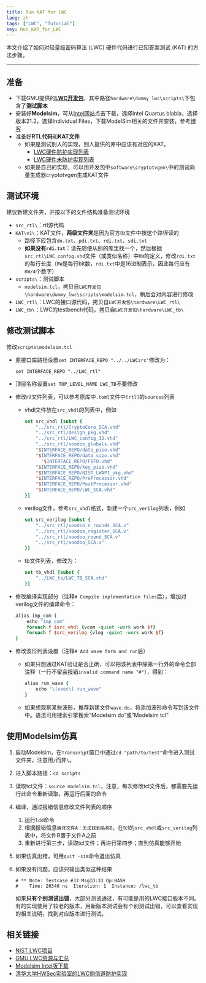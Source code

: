 ```yaml
---
title: Run KAT for LWC
lang: zh
tags: ["LWC", "Tutorial"]
key: Run_KAT_for_LWC
---
```


本文介绍了如何对轻量级密码算法 (LWC) 硬件代码进行已知答案测试 (KAT) 的方法步骤。

<!--more-->

---

## 准备

- 下载GMU提供的[**LWC开发包**](https://github.com/GMUCERG/LWC/releases)，其中路径`hardware\dummy_lwc\scripts\`下包含了**测试脚本**
- 安装好**Modelsim**，可从[Intel网站](https://www.intel.com/content/www/us/en/software/programmable/quartus-prime/model-sim.html)点击下载，选择Intel Quartus blabla，选择版本21.2，选择Individual Files，下载ModelSim相关的文件并安装，参考[博客](https://blog.csdn.net/qq_39021670/article/details/124967506)
- 准备好**RTL代码**和**KAT文件**
  - 如果是测试别人的实现，别人提供的库中应该有对应的KAT。
    - [LWC硬件防护实现列表](https://cryptography.gmu.edu/athena/LWC/LWC_Finalists_protected_HW_implementations.html)
    - [LWC硬件未防护实现列表](https://cryptography.gmu.edu/athena/LWC/LWC_Finalists_unprotected_HW_implementations.html)
  - 如果是自己的实现，可以用开发包中`software\cryptotvgen\`中的测试向量生成器cryptotvgen生成KAT文件

## 测试环境

建议新建文件夹，并按以下的文件结构准备测试环境

- `src_rtl\`：rtl源代码
- `KAT\v1\`：KAT文件，**两级文件夹**是因为官方tb文件中按这个路径读的
  - 路径下应包含`do.txt`、`pdi.txt`、`rdi.txt`、`sdi.txt`
  - **如果没有`rdi.txt`**：请先随便从别的库里找一个，然后根据`src_rtl\LWC_config.vhd`文件（或类似名称）中`RW`的定义，修改`rdi.txt`的每行长度（`RW`是每行bit数，`rdi.txt`中是16进制表示，因此每行应有`RW/4`个数字）
- `scripts\`：测试脚本
  - `modelsim.tcl`，拷贝自`LWC开发包\hardware\dummy_lwc\scripts\modelsim.tcl`，稍后会对内容进行修改
- `LWC_rtl\`：LWC的接口源代码，拷贝自`LWC开发包\hardware\LWC_rtl\`
- `LWC_tb\`：LWC的testbench代码，拷贝自`LWC开发包\hardware\LWC_tb\`

## 修改测试脚本

修改`scripts\modelsim.tcl`

- 原接口库路径设置`set INTERFACE_REPO "../../LWCsrc"`修改为：

  ```
  set INTERFACE_REPO "../LWC_rtl"
  ```

- 顶层名称设置`set TOP_LEVEL_NAME LWC_TB`不要修改

- 修改rtl文件列表，可以参考原库中`.toml`文件中`[rtl]`的`sources`列表

  - vhdl文件放在`src_vhdl`的列表中，例如

    ```tcl
    set src_vhdl [subst {
        "../src_rtl/CryptoCore_SCA.vhd"
        "../src_rtl/design_pkg.vhd"
        "../src_rtl/LWC_config_32.vhd"
        "../src_rtl/xoodoo_globals.vhd"
        "$INTERFACE_REPO/data_piso.vhd"
        "$INTERFACE_REPO/data_sipo.vhd"
	      "$INTERFACE_REPO/FIFO.vhd"
        "$INTERFACE_REPO/key_piso.vhd"
        "$INTERFACE_REPO/NIST_LWAPI_pkg.vhd"
        "$INTERFACE_REPO/PreProcessor.vhd"
        "$INTERFACE_REPO/PostProcessor.vhd"
        "$INTERFACE_REPO/LWC_SCA.vhd"
    }]
    ```
  
  - verilog文件，参考`src_vhdl`格式，新建一个`src_verilog`列表，例如
  
    ```tcl
    set src_verilog [subst {
        "../src_rtl/xoodoo_n_rounds_SCA.v"
        "../src_rtl/xoodoo_register_SCA.v"
        "../src_rtl/xoodoo_round_SCA.v"
        "../src_rtl/xoodoo_SCA.v"
    }]
    ```
  
  - tb文件列表，修改为：
  
    ```tcl
    set tb_vhdl [subst {
        "../LWC_tb/LWC_TB_SCA.vhd"
    }]
    ```

- 修改编译实现部分（注释`# Compile implementation files`后），增加对verilog文件的编译命令：

  ```tcl
  alias imp_com {
      echo "imp_com"
      foreach f $src_vhdl {vcom -quiet -work work $f}
      foreach f $src_verilog {vlog -quiet -work work $f}
  }
  ```

- 修改波形列表设置（注释`# Add wave form and run`后）

  - 如果只想通过KAT验证是否正确，可以把该列表中除第一行外的命令全部注释（一行不留会报错`invalid command name "#"`），得到：

    ```tcl
    alias run_wave {
        echo "\[exec\] run_wave"
    }
    ```

  - 如果想观察某些波形，推荐新建文件`wave.do`，将添加波形命令写到该文件中。语法可用搜索引擎搜索“Modelsim do”或“Modelsim tcl”

## 使用Modelsim仿真

1. 启动Modelsim，在`Transcript`窗口中通过`cd "path/to/test"`命令进入测试文件夹，注意用`/`而非`\`。

2. 进入脚本路径：`cd scripts`

3. 读取tcl文件：`source modelsim.tcl`，注意，每次修改tcl文件后，都需要先运行此命令重新读取，再运行后面的命令

4. 编译，通过报错信息修改文件列表的顺序

   1. 运行`ldd`命令
   2. 根据报错信息`编译文件A：无法找到名称B`，在tcl的`src_vhdl`或`src_verilog`列表中，将文件B置于文件A之前
   3. 重新进行第三步，读取tcl文件；再进行第四步；直到仿真能够开始

5. 如果仿真出错，可用`quit -sim`命令退出仿真

6. 如果没有问题，应该只输出类似这种结果

   ```
   # ** Note: Testcase #33 MsgID:33 Op:HASH
   #    Time: 20340 ns  Iteration: 1  Instance: /lwc_tb
   ```

   如果**只有个别测试出错**，大部分测试通过，有可能是用的LWC接口版本不同。有的实现使用了较老的版本，用新版本测试会有个别测试出错，可以查看实现的相关说明，找到对应版本进行测试。

## 相关链接

- [NIST LWC项目](https://csrc.nist.gov/projects/lightweight-cryptography)
- [GMU LWC资源与汇总](https://cryptography.gmu.edu/athena/index.php?id=LWC)
- [Modelsim Intel版下载](https://www.intel.com/content/www/us/en/software-kit/670232/intel-quartus-prime-pro-edition-design-software-version-21-2-for-windows.html)
- [清华大学HWSec实验室的LWC侧信道防护实现](https://github.com/ybhphoenix/THU_HWSec_LWC)

